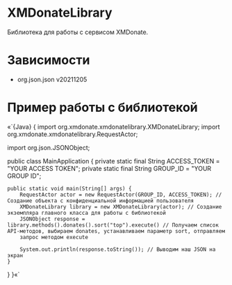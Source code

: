 # XMDonateLibrary
Библиотека для работы с сервисом XMDonate.

# Зависимости
- org.json.json v20211205

# Пример работы с библиотекой

«`{Java} {
import org.xmdonate.xmdonatelibrary.XMDonateLibrary;
import org.xmdonate.xmdonatelibrary.RequestActor;

import org.json.JSONObject;

public class MainApplication {
	private static final String ACCESS_TOKEN = "YOUR ACCESS TOKEN";
	private static final String GROUP_ID = "YOUR GROUP ID";

    public static void main(String[] args) {
        RequestActor actor = new RequestActor(GROUP_ID, ACCESS_TOKEN); // Создание объекта с конфиденциальной информацией пользователя
		XMDonateLibrary library = new XMDonateLibrary(actor); // Создание экземпляра главного класса для работы с библиотекой
		JSONObject response = library.methods().donates().sort("top").execute() // Получаем список API-методов, выбираем donates, устанавливаем параметр sort, отправляем
		запрос методом execute
		
		System.out.println(response.toString()); // Выводим наш JSON на экран
    }
}
}«`
